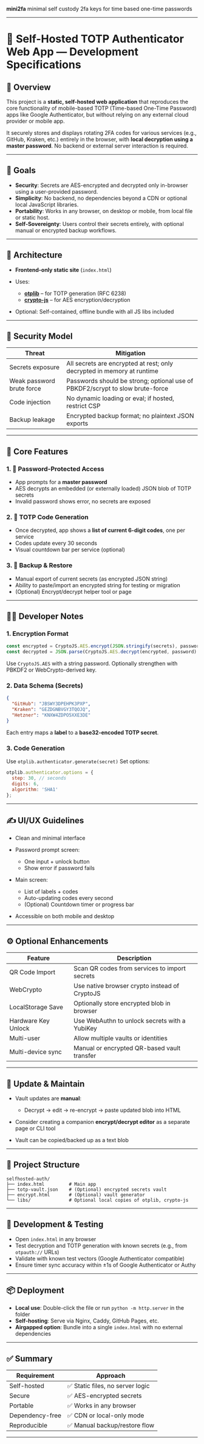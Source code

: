 **mini2fa**
minimal self custody 2fa keys for time based one-time passwords

---

# 🔐 Self-Hosted TOTP Authenticator Web App — Development Specifications

## 📄 Overview

This project is a **static, self-hosted web application** that reproduces the core functionality of mobile-based TOTP (Time-based One-Time Password) apps like Google Authenticator, but without relying on any external cloud provider or mobile app.

It securely stores and displays rotating 2FA codes for various services (e.g., GitHub, Kraken, etc.) entirely in the browser, with **local decryption using a master password**. No backend or external server interaction is required.

---

## 🎯 Goals

* **Security**: Secrets are AES-encrypted and decrypted only in-browser using a user-provided password.
* **Simplicity**: No backend, no dependencies beyond a CDN or optional local JavaScript libraries.
* **Portability**: Works in any browser, on desktop or mobile, from local file or static host.
* **Self-Sovereignty**: Users control their secrets entirely, with optional manual or encrypted backup workflows.

---

## 🧰 Architecture

* **Frontend-only static site** (`index.html`)
* Uses:

  * **[otplib](https://github.com/yeojz/otplib)** – for TOTP generation (RFC 6238)
  * **[crypto-js](https://github.com/brix/crypto-js)** – for AES encryption/decryption
* Optional: Self-contained, offline bundle with all JS libs included

---

## 🔑 Security Model

| Threat                    | Mitigation                                                                    |
| ------------------------- | ----------------------------------------------------------------------------- |
| Secrets exposure          | All secrets are encrypted at rest; only decrypted in memory at runtime        |
| Weak password brute force | Passwords should be strong; optional use of PBKDF2/scrypt to slow brute-force |
| Code injection            | No dynamic loading or eval; if hosted, restrict CSP                           |
| Backup leakage            | Encrypted backup format; no plaintext JSON exports                            |

---

## 🧱 Core Features

### 1. 🔐 Password-Protected Access

* App prompts for a **master password**
* AES decrypts an embedded (or externally loaded) JSON blob of TOTP secrets
* Invalid password shows error, no secrets are exposed

### 2. 🔄 TOTP Code Generation

* Once decrypted, app shows a **list of current 6-digit codes**, one per service
* Codes update every 30 seconds
* Visual countdown bar per service (optional)

### 3. 💾 Backup & Restore

* Manual export of current secrets (as encrypted JSON string)
* Ability to paste/import an encrypted string for testing or migration
* (Optional) Encrypt/decrypt helper tool or page

---

## 🧑‍💻 Developer Notes

### 1. Encryption Format

```js
const encrypted = CryptoJS.AES.encrypt(JSON.stringify(secrets), password).toString();
const decrypted = JSON.parse(CryptoJS.AES.decrypt(encrypted, password).toString(CryptoJS.enc.Utf8));
```

Use `CryptoJS.AES` with a string password. Optionally strengthen with PBKDF2 or WebCrypto-derived key.

### 2. Data Schema (Secrets)

```json
{
  "GitHub": "JBSWY3DPEHPK3PXP",
  "Kraken": "GEZDGNBVGY3TQOJQ",
  "Hetzner": "KNXW4ZDPO5XXE3DE"
}
```

Each entry maps a **label** to a **base32-encoded TOTP secret**.

### 3. Code Generation

Use `otplib.authenticator.generate(secret)`
Set options:

```js
otplib.authenticator.options = {
  step: 30, // seconds
  digits: 6,
  algorithm: 'SHA1'
};
```

---

## ✍️ UI/UX Guidelines

* Clean and minimal interface
* Password prompt screen:

  * One input + unlock button
  * Show error if password fails
* Main screen:

  * List of labels + codes
  * Auto-updating codes every second
  * (Optional) Countdown timer or progress bar
* Accessible on both mobile and desktop

---

## ⚙️ Optional Enhancements

| Feature             | Description                                   |
| ------------------- | --------------------------------------------- |
| QR Code Import      | Scan QR codes from services to import secrets |
| WebCrypto           | Use native browser crypto instead of CryptoJS |
| LocalStorage Save   | Optionally store encrypted blob in browser    |
| Hardware Key Unlock | Use WebAuthn to unlock secrets with a YubiKey |
| Multi-user          | Allow multiple vaults or identities           |
| Multi-device sync   | Manual or encrypted QR-based vault transfer   |

---

## 🔄 Update & Maintain

* Vault updates are **manual**:

  * Decrypt → edit → re-encrypt → paste updated blob into HTML
* Consider creating a companion **encrypt/decrypt editor** as a separate page or CLI tool
* Vault can be copied/backed up as a text blob

---

## 📁 Project Structure

```
selfhosted-auth/
├── index.html         # Main app
├── totp-vault.json    # (Optional) encrypted secrets vault
├── encrypt.html       # (Optional) vault generator
└── libs/              # Optional local copies of otplib, crypto-js
```

---

## 🧪 Development & Testing

* Open `index.html` in any browser
* Test decryption and TOTP generation with known secrets (e.g., from `otpauth://` URLs)
* Validate with known test vectors (Google Authenticator compatible)
* Ensure timer sync accuracy within ±1s of Google Authenticator or Authy

---

## 📦 Deployment

* **Local use**: Double-click the file or run `python -m http.server` in the folder
* **Self-hosting**: Serve via Nginx, Caddy, GitHub Pages, etc.
* **Airgapped option**: Bundle into a single `index.html` with no external dependencies

---

## ✅ Summary

| Requirement     | Approach                        |
| --------------- | ------------------------------- |
| Self-hosted     | ✅ Static files, no server logic |
| Secure          | ✅ AES-encrypted secrets         |
| Portable        | ✅ Works in any browser          |
| Dependency-free | ✅ CDN or local-only mode        |
| Reproducible    | ✅ Manual backup/restore flow    |

---